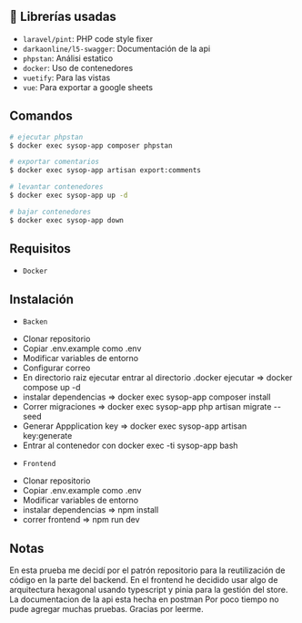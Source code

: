 ## :hammer: Librerías usadas

- `laravel/pint`: PHP code style fixer
- `darkaonline/l5-swagger`: Documentación de la api
- `phpstan`: Análisi estatico
- `docker`: Uso de contenedores
- `vuetify`: Para las vistas
- `vue`: Para exportar a google sheets

## Comandos

```bash
# ejecutar phpstan
$ docker exec sysop-app composer phpstan 

# exportar comentarios
$ docker exec sysop-app artisan export:comments

# levantar contenedores
$ docker exec sysop-app up -d

# bajar contenedores
$ docker exec sysop-app down
```

## Requisitos

- `Docker`

## Instalación

- `Backen`

* Clonar repositorio
* Copiar .env.example como .env
* Modificar variables de entorno
* Configurar correo
* En directorio raiz ejecutar entrar al directorio .docker ejecutar => docker compose up -d
* instalar dependencias => docker exec sysop-app composer install
* Correr migraciones => docker exec sysop-app php artisan migrate --seed
* Generar Appplication key => docker exec sysop-app artisan key:generate
* Entrar al contenedor con docker exec -ti sysop-app bash

- `Frontend`

* Clonar repositorio
* Copiar .env.example como .env
* Modificar variables de entorno
* instalar dependencias => npm install
* correr frontend => npm run dev

## Notas
En esta prueba me decidí por el patrón repositorio para la reutilización de código en la parte del backend.
En el frontend he decidido usar algo de arquitectura hexagonal usando typescript y pinia para la gestión del store.
La documentacion de la api esta hecha en postman
Por poco tiempo no pude agregar muchas pruebas. Gracias por leerme.

